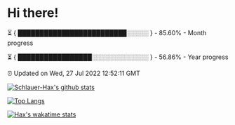 # Hi there!

⏳ { █████████████████████████░░░░░ } - 85.60% - Month progress

⏳ { █████████████████░░░░░░░░░░░░░ } - 56.86% - Year progress

⏰ Updated on Wed, 27 Jul 2022 12:52:11 GMT


[![Schlauer-Hax's github stats](https://github-readme-stats.vercel.app/api?username=Schlauer-Hax&show_icons=true&theme=dark&count_private=true)](https://github.com/Schlauer-Hax)


[![Top Langs](https://github-readme-stats.vercel.app/api/top-langs/?username=Schlauer-Hax&layout=compact&theme=dark)](https://github.com/Schlauer-Hax?tab=repositories)


[![Hax's wakatime stats](https://github-readme-stats.vercel.app/api/wakatime?username=Hax&theme=dark)](https://wakatime.com/@Hax)

